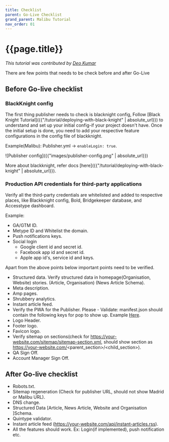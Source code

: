 ```yaml
---
title: Checklist
parent: Go-Live Checklist
grand_parent: Malibu Tutorial
nav_order: 01
---
```


# {{page.title}}

*This tutorial was contributed by [Deo Kumar](https://www.linkedin.com/in/deo-kumar)*

There are few points that needs to be check before and after Go-Live

## Before Go-live checklist

### BlackKnight config

The first thing publisher needs to check is blacknight config, Follow [Black Knight Tutorial]({{"/tutorial/deploying-with-black-knight" | absolute_url}}) to understand and set up your initial config-if your project doesn't have. Once the initial setup is done, you need to add your respective feature configurations in the config file of blackknight.

Example(Malibu): Publisher.yml -> `enableLogin: true`.

![Publisher config]({{"images/publisher-config.png" | absolute_url}})

More about blackknight, refer docs [here]({{"/tutorial/deploying-with-black-knight" | absolute_url}}).

### Production API credentials for third-party applications

Verify all the third-party credentials are whitelisted and added to respective places, like Blackknight config, Bold, Bridgekeeper database, and Accesstype dashboard.

Example:
- GA/GTM ID.
- Metype ID and Whitelist the domain.
- Push notifications keys.
- Social login
  - Google client id and secret id.
  - Facebook app id and secret id.
  - Apple app id's, service id and keys.

Apart from the above points below important points need to be verified.

- Structured data. Verify structured data in homepage(Organisation, Website) stories. (Article, Organisation) (News Article Schema).
- Meta description.
- Amp pages.
- Shrubbery analytics.
- Instant article feed.
- Verify the PWA for the Publisher. Please - Validate: manifest.json should contain the following keys for pop to show up. Example [Here](https://github.com/quintype/malibu/wiki/Manifest-Json-Example).
- Logo Header.
- Footer logo.
- Favicon logo.
- Verify sitemap on sections(check for https://your-website.com/sitemap/sitemap-section.xml, should show section as https://your-website.com/<parent_section>/<child_section>).
- QA Sign Off.
- Account Manager Sign Off.

## After Go-live checklist
- Robots.txt.
- Sitemap regeneration (Check for publisher URL, should not show Madrid or Malibu URL).
- DNS change.
- Structured Data [Article, News Article, Website and Organisation ]Schema.
- Quintype validator.
- Instant article feed (https://your-website.com/api/instant-articles.rss).
- All the features should work. Ex: Login(if implemented), push notification etc.
